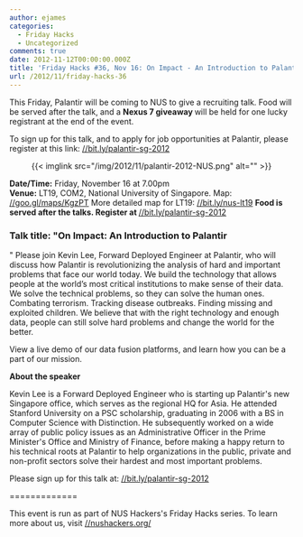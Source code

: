 ```yaml
---
author: ejames
categories:
  - Friday Hacks
  - Uncategorized
comments: true
date: 2012-11-12T00:00:00.000Z
title: 'Friday Hacks #36, Nov 16: On Impact - An Introduction to Palantir'
url: /2012/11/friday-hacks-36
---
```


This Friday, Palantir will be coming to NUS to give a recruiting talk. Food will be served after the talk, and a <strong>Nexus 7 giveaway </strong>will be held for one lucky registrant at the end of the event.

To sign up for this talk, and to apply for job opportunities at Palantir, please register at this link: <a href="//bit.ly/palantir-sg-2012" target="_blank">//bit.ly/palantir-<wbr>sg-2012</wbr></a>
<p style="text-align: center;">{{< imglink src="/img/2012/11/palantir-2012-NUS.png" alt="" >}}</p>

<div>
<div><strong>Date/Time:</strong> Friday, November 16 at 7.00pm</div>
<div><strong>Venue:</strong> LT19, COM2, National University of Singapore. Map: <a href="//goo.gl/maps/KgzPT" target="_blank">//goo.gl/maps/KgzPT</a>
More detailed map for LT19: <a href="//bit.ly/nus-lt19" target="_blank">//bit.ly/nus-lt19</a>
<strong>Food is served after the talks. </strong><strong>Register at </strong><a href="//bit.ly/palantir-sg-2012" target="_blank">//bit.ly/palantir-sg-<wbr>2012</wbr></a>
</div>

<h3><strong>Talk title: "On Impact: An Introduction to Palantir</strong></h3>"
Please join Kevin Lee, Forward Deployed Engineer at Palantir, who will discuss how Palantir is revolutionizing the analysis of hard and important problems that face our world today. We build the technology that allows people at the world’s most critical institutions to make sense of their data. We solve the technical problems, so they can solve the human ones. Combating terrorism. Tracking disease outbreaks. Finding missing and exploited children. We believe that with the right technology and enough data, people can still solve hard problems and change the world for the better.

View a live demo of our data fusion platforms, and learn how you can be a part of our mission.

<strong>About the speaker</strong>

Kevin Lee is a Forward Deployed Engineer who is starting up Palantir's new Singapore office, which serves as the regional HQ for Asia. He attended Stanford University on a PSC scholarship, graduating in 2006 with a BS in Computer Science with Distinction. He subsequently worked on a wide array of public policy issues as an Administrative Officer in the Prime Minister's Office and Ministry of Finance, before making a happy return to his technical roots at Palantir to help organizations in the public, private and non-profit sectors solve their hardest and most important problems.<strong>
</strong>

Please sign up for this talk at: <a href="//bit.ly/palantir-sg-2012" target="_blank">//bit.ly/palantir-sg-<wbr>2012</wbr></a>

=============

This event is run as part of NUS Hackers's Friday Hacks series. To learn more about us, visit <a href="/" target="_blank">//nushackers.org/</a>

